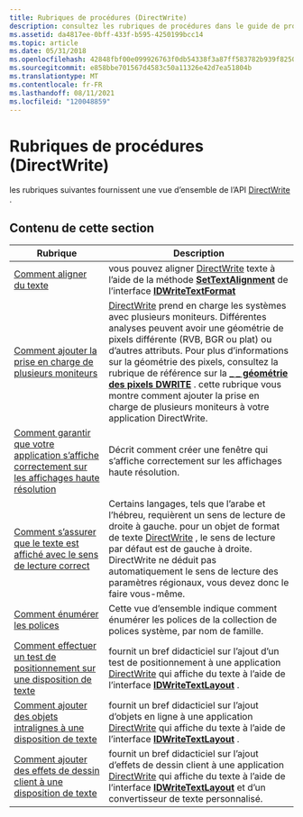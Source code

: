 ```yaml
---
title: Rubriques de procédures (DirectWrite)
description: consultez les rubriques de procédures dans le guide de programmation de l’API DirectWrite. DirectWrite permet aux applications Windows d’améliorer l’expérience de texte pour l’interface utilisateur et les documents.
ms.assetid: da4817ee-0bff-433f-b595-4250199bcc14
ms.topic: article
ms.date: 05/31/2018
ms.openlocfilehash: 42848fbf00e099926763f0db54338f3a87ff583782b939f8250a1aabb2b73ca5
ms.sourcegitcommit: e858bbe701567d4583c50a11326e42d7ea51804b
ms.translationtype: MT
ms.contentlocale: fr-FR
ms.lasthandoff: 08/11/2021
ms.locfileid: "120048859"
---
```

# <a name="how-to-topics-directwrite"></a>Rubriques de procédures (DirectWrite)

les rubriques suivantes fournissent une vue d’ensemble de l’API [DirectWrite](direct-write-portal.md) .

## <a name="in-this-section"></a>Contenu de cette section



| Rubrique                                                                                                                                                                   | Description                                                                                                                                                                                                                                                                                                                                                                                                                           |
|-------------------------------------------------------------------------------------------------------------------------------------------------------------------------|---------------------------------------------------------------------------------------------------------------------------------------------------------------------------------------------------------------------------------------------------------------------------------------------------------------------------------------------------------------------------------------------------------------------------------------|
| [Comment aligner du texte](how-to-align-text.md)<br/>                                                                                                                   | vous pouvez aligner [DirectWrite](direct-write-portal.md) texte à l’aide de la méthode [**SetTextAlignment**](/windows/win32/api/dwrite/nf-dwrite-idwritetextformat-settextalignment) de l’interface [**IDWriteTextFormat**](/windows/win32/api/dwrite/nn-dwrite-idwritetextformat)<br/>                                                                                                                                                                                                               |
| [Comment ajouter la prise en charge de plusieurs moniteurs](how-to-add-support-for-multiple-monitors.md)<br/>                                                                     | [DirectWrite](direct-write-portal.md) prend en charge les systèmes avec plusieurs moniteurs. Différentes analyses peuvent avoir une géométrie de pixels différente (RVB, BGR ou plat) ou d’autres attributs. Pour plus d’informations sur la géométrie des pixels, consultez la rubrique de référence sur la [**\_ \_ géométrie des pixels DWRITE**](/windows/win32/api/dwrite/ne-dwrite-dwrite_pixel_geometry) . cette rubrique vous montre comment ajouter la prise en charge de plusieurs moniteurs à votre application DirectWrite. <br/> |
| [Comment garantir que votre application s’affiche correctement sur les affichages haute résolution](how-to-ensure-that-your-application-displays-properly-on-high-dpi-displays.md)<br/> | Décrit comment créer une fenêtre qui s’affiche correctement sur les affichages haute résolution.<br/>                                                                                                                                                                                                                                                                                                                                               |
| [Comment s’assurer que le texte est affiché avec le sens de lecture correct](how-to-ensure-text-is-displayed-with-the-correct-reading-direction.md)<br/>                 | Certains langages, tels que l’arabe et l’hébreu, requièrent un sens de lecture de droite à gauche. pour un objet de format de texte [DirectWrite](direct-write-portal.md) , le sens de lecture par défaut est de gauche à droite. DirectWrite ne déduit pas automatiquement le sens de lecture des paramètres régionaux, vous devez donc le faire vous-même.<br/>                                                                                                   |
| [Comment énumérer les polices](font-enumeration.md)<br/>                                                                                                               | Cette vue d’ensemble indique comment énumérer les polices de la collection de polices système, par nom de famille.<br/>                                                                                                                                                                                                                                                                                                                          |
| [Comment effectuer un test de positionnement sur une disposition de texte](how-to-perform-hit-testing-on-a-text-layout.md)<br/>                                                               | fournit un bref didacticiel sur l’ajout d’un test de positionnement à une application [DirectWrite](direct-write-portal.md) qui affiche du texte à l’aide de l’interface [**IDWriteTextLayout**](/windows/win32/api/dwrite/nn-dwrite-idwritetextlayout) . <br/>                                                                                                                                                                                                                  |
| [Comment ajouter des objets intralignes à une disposition de texte](how-to-add-inline-objects-to-a-text-layout.md)<br/>                                                                 | fournit un bref didacticiel sur l’ajout d’objets en ligne à une application [DirectWrite](direct-write-portal.md) qui affiche du texte à l’aide de l’interface [**IDWriteTextLayout**](/windows/win32/api/dwrite/nn-dwrite-idwritetextlayout) . <br/>                                                                                                                                                                                                                         |
| [Comment ajouter des effets de dessin client à une disposition de texte](how-to-add-custom-drawing-efffects-to-a-text-layout.md)<br/>                                                | fournit un bref didacticiel sur l’ajout d’effets de dessin client à une application [DirectWrite](direct-write-portal.md) qui affiche du texte à l’aide de l’interface [**IDWriteTextLayout**](/windows/win32/api/dwrite/nn-dwrite-idwritetextlayout) et d’un convertisseur de texte personnalisé. <br/>                                                                                                                                                                                      |



 

 

